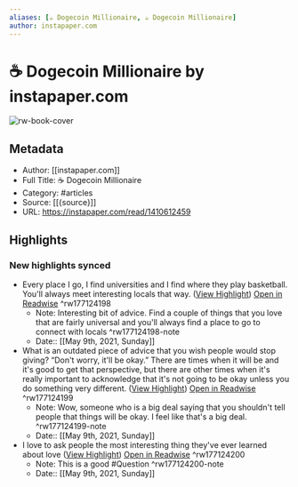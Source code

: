 ```yaml
---
aliases: [☕️ Dogecoin Millionaire, ☕️ Dogecoin Millionaire]
author: instapaper.com
---
```

# ☕️ Dogecoin Millionaire by instapaper.com

![rw-book-cover](https://readwise-assets.s3.amazonaws.com/static/images/article1.be68295a7e40.png)

## Metadata
- Author: [[instapaper.com]]
- Full Title: ☕️ Dogecoin Millionaire
- Category: #articles
- Source: [[{source}]]
- URL: https://instapaper.com/read/1410612459

## Highlights
### New highlights synced
- Every place I go, I find universities and I find where they play basketball. You'll always meet interesting locals that way. ([View Highlight](https://instapaper.com/read/1410612459/16326803)) [Open in Readwise](https://readwise.io/open/177124198) ^rw177124198
    - Note: Interesting bit of advice. Find a couple of things that you love that are fairly universal and you'll always find a place to go to connect with locals ^rw177124198-note
    - Date:: [[May 9th, 2021, Sunday]]
- What is an outdated piece of advice that you wish people would stop giving?
  “Don't worry, it'll be okay.” There are times when it will be and it's good to get that perspective, but there are other times when it's really important to acknowledge that it's not going to be okay unless you do something very different. ([View Highlight](https://instapaper.com/read/1410612459/16326911)) [Open in Readwise](https://readwise.io/open/177124199) ^rw177124199
    - Note: Wow, someone who is a big deal saying that you shouldn't tell people that things will be okay. I feel like that's a big deal. ^rw177124199-note
    - Date:: [[May 9th, 2021, Sunday]]
- I love to ask people the most interesting thing they've ever learned about love ([View Highlight](https://instapaper.com/read/1410612459/16326923)) [Open in Readwise](https://readwise.io/open/177124200) ^rw177124200
    - Note: This is a good #Question ^rw177124200-note
    - Date:: [[May 9th, 2021, Sunday]]
